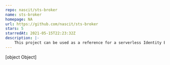 ```yaml
---
repo: nascit/sts-broker
name: sts-broker
homepage: NA
url: https://github.com/nascit/sts-broker
stars: 5
starredAt: 2021-05-15T22:23:32Z
description: |-
    This project can be used as a reference for a serverless Identity Broker architecture.
---
```


[object Object]
